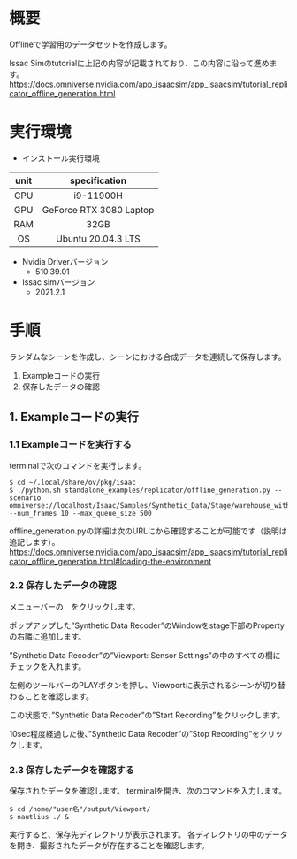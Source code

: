 # 概要
Offlineで学習用のデータセットを作成します。

Issac Simのtutorialに上記の内容が記載されており、この内容に沿って進めます。
https://docs.omniverse.nvidia.com/app_isaacsim/app_isaacsim/tutorial_replicator_offline_generation.html

# 実行環境

- インストール実行環境

| unit       |       specification | 
|:-----------------:|:------------------:|
| CPU         | i9-11900H |  
| GPU         | GeForce RTX 3080 Laptop|  
| RAM         | 32GB | 
| OS         | Ubuntu 20.04.3 LTS  |

- Nvidia Driverバージョン
   - 510.39.01
- Issac simバージョン
   - 2021.2.1


# 手順
ランダムなシーンを作成し、シーンにおける合成データを連続して保存します。

1. Exampleコードの実行
2. 保存したデータの確認

## 1. Exampleコードの実行
### 1.1 Exampleコードを実行する
terminalで次のコマンドを実行します。

~~~ bash:shell
$ cd ~/.local/share/ov/pkg/isaac
$ ./python.sh standalone_examples/replicator/offline_generation.py --scenario omniverse://localhost/Isaac/Samples/Synthetic_Data/Stage/warehouse_with_sensors.usd --num_frames 10 --max_queue_size 500
~~~

offline_generation.pyの詳細は次のURLにから確認することが可能です（説明は追記します）。
https://docs.omniverse.nvidia.com/app_isaacsim/app_isaacsim/tutorial_replicator_offline_generation.html#loading-the-environment


### 2.2 保存したデータの確認
メニューバーの　をクリックします。

ポップアップした”Synthetic Data Recoder”のWindowをstage下部のPropertyの右隣に追加します。

”Synthetic Data Recoder”の”Viewport: Sensor Settings”の中のすべての欄にチェックを入れます。


左側のツールバーのPLAYボタンを押し、Viewportに表示されるシーンが切り替わることを確認します。

この状態で、”Synthetic Data Recoder”の”Start Recording”をクリックします。

10sec程度経過した後、”Synthetic Data Recoder”の”Stop Recording”をクリックします。

### 2.3 保存したデータを確認する
保存されたデータを確認します。
terminalを開き、次のコマンドを入力します。

~~~ bash:shell
$ cd /home/"user名"/output/Viewport/
$ nautlius ./ &
~~~

実行すると、保存先ディレクトリが表示されます。
各ディレクトリの中のデータを開き、撮影されたデータが存在することを確認します。






